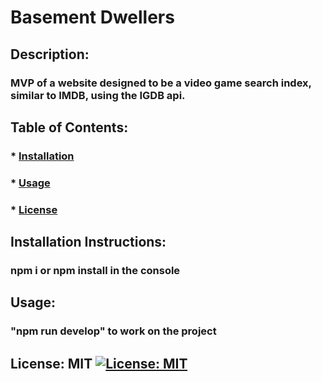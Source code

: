 
  # Basement Dwellers

  ## Description:

  ### MVP of a website designed to be a video game search index, similar to IMDB, using the IGDB api.

  ## Table of Contents:
  ###  * [Installation](#installation)
  ###  * [Usage](#usage)
  ###  * [License](#license)
  ## Installation Instructions:
  ### npm i or npm install in the console
  ## Usage:
  ### "npm run develop" to work on the project


  ## License: MIT  [![License: MIT](https://img.shields.io/badge/License-MIT-yellow.svg)](https://opensource.org/licenses/MIT)
